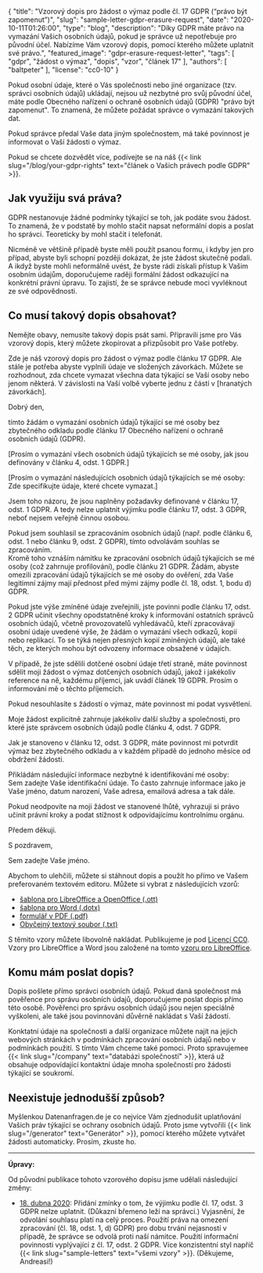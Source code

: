{
    "title": "Vzorový dopis pro žádost o výmaz podle čl. 17 GDPR (“právo být zapomenut”)",
    "slug": "sample-letter-gdpr-erasure-request",
    "date": "2020-10-11T01:26:00",
    "type": "blog",
    "description": "Díky GDPR máte právo na vymazání Vašich osobních údajů, pokud je správce už nepotřebuje pro původní účel. Nabízíme Vám vzorový dopis, pomocí kterého můžete uplatnit své právo.",
    "featured_image": "gdpr-erasure-request-letter",
    "tags": [ "gdpr", "žádost o výmaz", "dopis", "vzor", "článek 17" ],
    "authors": [ "baltpeter" ],
    "license": "cc0-10"
}

Pokud osobní údaje, které o Vás společnosti nebo jiné organizace (tzv. správci osobních údajů) ukládají, nejsou už nezbytné pro svůj původní účel, máte podle Obecného nařízení o ochraně osobních údajů (GDPR) "právo být zapomenut". To znamená, že můžete požádat správce o vymazání takových dat.

Pokud správce předal Vaše data jiným společnostem, má také povinnost je informovat o Vaší žádosti o výmaz.

Pokud se chcete dozvědět více, podívejte se na náš {{< link slug="/blog/your-gdpr-rights" text="článek o Vašich právech podle GDPR" >}}.

## Jak využiju svá práva?

GDPR nestanovuje žádné podmínky týkající se toh, jak podáte svou žádost. To znamená, že v podstatě by mohlo stačit napsat neformální dopis a poslat ho správci. Teoreticky by mohl stačit i telefonát.

Nicméně ve většině případě byste měli použít psanou formu, i kdyby jen pro případ, abyste byli schopní později dokázat, že jste žádost skutečně podali. A ikdyž byste mohli neformálně uvést, že byste rádi získali přístup k Vašim osobním údajům, doporučujeme raději formální žádost odkazující na konkrétní právní úpravu. To zajistí, že se správce nebude moci vyvléknout ze své odpovědnosti.

## Co musí takový dopis obsahovat?

Nemějte obavy, nemusíte takový dopis psát sami. Připravili jsme pro Vás vzorový dopis, který můžete zkopírovat a přizpůsobit pro Vaše potřeby.

Zde je náš vzorový dopis pro žádost o výmaz podle článku 17 GDPR. Ale stále je potřeba abyste vyplnili údaje ve <span class="blog-letter-fill-in">složených závorkách</span>. Můžete se rozhodnout, zda chcete vymazat všechna data týkající se Vaší osoby nebo jenom některá. V závislosti na Vaší volbě vyberte jednu z částí v [hranatých závorkách].

<div class="blog-letter">
<p>Dobrý den,</p>

<p>tímto žádám o vymazání osobních údajů týkající se mé osoby bez zbytečného odkladu podle článku 17 Obecného nařízení o ochraně osobních údajů (GDPR).</p>

<p>[Prosím o vymazání všech osobních údajů týkajících se mé osoby, jak jsou definovány v článku 4, odst. 1 GDPR.]</p>

<p>[Prosím o vymazání následujících osobních údajů týkajících se mé osoby:<br>
<span class="blog-letter-fill-in">Zde specifikujte údaje, které chcete vymazat.</span>]</p>

<p>Jsem toho názoru, že jsou naplněny požadavky definované v článku 17, odst. 1 GDPR. A tedy nelze uplatnit výjimku podle článku 17, odst. 3 GDPR, neboť nejsem veřejně činnou osobou.</p>

<p>Pokud jsem souhlasil se zpracováním osobních údajů (např. podle článku 6, odst. 1 nebo článku 9, odst. 2 GDPR), tímto odvolávám souhlas se zpracováním.<br>
Kromě toho vznáším námitku ke zpracování osobních údajů týkajících se mé osoby (což zahrnuje profilování), podle článku 21 GDPR. Žádám, abyste omezili zpracování údajů týkajících se mé osoby do ověření, zda Vaše legitimní zájmy mají přednost před mými zájmy podle čl. 18, odst. 1, bodu d) GDPR.</p>

<p>Pokud jste výše zmíněné údaje zveřejnili, jste povinni podle článku 17, odst. 2 GDPR učinit všechny opodstatněné kroky k informování ostatních správců osobních údajů, včetně provozovatelů vyhledávačů, kteří zpracovávají osobní údaje uvedené výše, že žádám o vymazání všech odkazů, kopií nebo replikací. To se týká nejen přesných kopií zmíněných údajů, ale také těch, ze kterých mohou být odvozeny informace obsažené v údajích.</p>

<p>V případě, že jste sdělili dotčené osobní údaje třetí straně, máte povinnost sdělit moji žádost o výmaz dotčených osobních údajů, jakož i jakékoliv reference na ně, každému příjemci, jak uvádí článek 19 GDPR. Prosím o informování mě o těchto příjemcích.</p>

<p>Pokud nesouhlasíte s žádostí o výmaz, máte povinnost mi podat vysvětlení.</p>

<p>Moje žádost explicitně zahrnuje jakékoliv další služby a společnosti, pro které jste správcem osobních údajů podle článku 4, odst. 7 GDPR.</p>

<p>Jak je stanoveno v článku 12, odst. 3 GDPR, máte povinnost mi potvrdit výmaz bez zbytečného odkladu a v každém případě do jednoho měsíce od obdržení žádosti.</p>

<p>Přikládám následující informace nezbytné k identifikování mé osoby:<br>
<span class="blog-letter-fill-in">Sem zadejte Vaše identifikační údaje. To často zahrnuje informace jako je Vaše jméno, datum narození, Vaše adresa, emailová adresa a tak dále.</span></p>

<p>Pokud neodpovíte na moji žádost ve stanovené lhůtě, vyhrazuji si právo učinit právní kroky a podat stížnost k odpovídajícímu kontrolnímu orgánu.</p>

<p>Předem děkuji.</p>

<p>S pozdravem,</p>

<p><span class="blog-letter-fill-in">Sem zadejte Vaše jméno.</span></p>
</div>

Abychom to ulehčili, můžete si stáhnout dopis a použít ho přímo ve Vašem preferovaném textovém editoru. Můžete si vybrat z následujících vzorů:<!-- TODO: Host these ourselves and give them some nice buttons. -->

* [šablona pro LibreOffice a OpenOffice (.ott)](/downloads/vzorovy-dopis-zadost-o-vymaz-gdpr-zadostioudaje.org.ott)
* [šablona pro Word (.dotx)](/downloads/vzorovy-dopis-zadost-o-vymaz-gdpr-zadostioudaje.org.dotx)
* [formulář v PDF (.pdf)](/downloads/vzorovy-dopis-zadost-o-vymaz-gdpr-zadostioudaje.org.pdf)
* [Obyčejný textový soubor (.txt)](/downloads/vzorovy-dopis-zadost-o-vymaz-gdpr-zadostioudaje.org.txt)

S těmito vzory můžete libovolně nakládat. Publikujeme je pod [Licencí CC0](https://creativecommons.org/publicdomain/zero/1.0/deed.cs). Vzory pro LibreOffice a Word jsou založené na tomto [vzoru pro LibreOffice](https://extensions.libreoffice.org/templates/geschaeftsbrief-din-5008-2011-b-a4-ib).

## Komu mám poslat dopis?

Dopis pošlete přímo správci osobních údajů. Pokud daná společnost má pověřence pro správu osobních údajů, doporučujeme poslat dopis přímo této osobě. Pověřenci pro správu osobních údajů jsou nejen speciálně vyškoleni, ale také jsou povinnováni důvěrně nakládat s Vaší žádostí.

Konktatní údaje na společnosti a další organizace můžete najít na jejich webových stránkách v podmínkách zpracování osobních údajů nebo v podmínkách použití. S tímto Vám chceme také pomoci. Proto spravujemee {{< link slug="/company" text="databázi společností" >}}, která už obsahuje odpovídající kontaktní údaje mnoha společností pro žádosti týkající se soukromí.

## Neexistuje jednodušší způsob?

Myšlenkou Datenanfragen.de je co nejvíce Vám zjednodušit uplatňování Vašich práv týkající se ochrany osobních údajů. Proto jsme vytvořili {{< link slug="/generator" text="Generátor" >}}, pomocí kterého můžete vytvářet žádosti automaticky. Prosím, zkuste ho.

---

**Úpravy:**

Od původní publikace tohoto vzorového dopisu jsme udělali následující změny:

* [18. dubna 2020](https://github.com/datenanfragen/data/pull/562/commits/585d653f7447e022664d601f16ff74abd94ce6b7#diff-73dde1e7e36abc4d6e4900ec7ebec74e): Přidání zmínky o tom, že výjimku podle čl. 17, odst. 3 GDPR nelze uplatnit. (Důkazní břemeno leží na správci.) Vyjasnění, že odvolání souhlasu platí na celý proces. Použití práva na omezení zpracování (čl. 18, odst. 1, d) GDPR) pro dobu trvání nejasností v případě, že správce se odvolá proti naší námitce. Použití informační povinnosti vyplývající z čl. 17, odst. 2 GDPR. Více konzistentní styl napříč {{< link slug="sample-letters" text="všemi vzory" >}}. (Děkujeme, Andreasi!)
